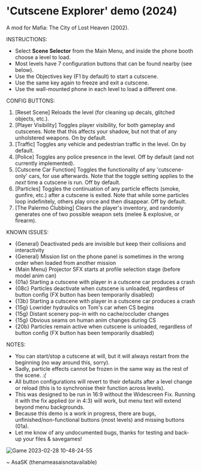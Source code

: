 # 'Cutscene Explorer' demo (2024)
A mod for Mafia: The City of Lost Heaven (2002).

INSTRUCTIONS:
- Select **Scene Selector** from the Main Menu, and inside the phone booth choose a level to load.
- Most levels have 7 configuration buttons that can be found nearby (see below).
- Use the Objectives key (F1 by default) to start a cutscene.
- Use the same key again to freeze and exit a cutscene.
- Use the wall-mounted phone in each level to load a different one.

CONFIG BUTTONS:
1. [Reset Scene] Reloads the level (for cleaning up decals, glitched objects, etc.).
2. [Player Visibility] Toggles player visibility, for both gameplay and cutscenes. Note that this affects your shadow, but not that of any unholstered weapons. On by default.
3. [Traffic] Toggles any vehicle and pedestrian traffic in the level. On by default.
4. [Police] Toggles any police presence in the level. Off by default (and not currently implemented).
5. [Cutscene Car Function] Toggles the functionality of any 'cutscene-only' cars, for use afterwards. Note that the toggle setting applies to the *next* time a cutscene is run. Off by default.
6. [Particles] Toggles the continuation of any particle effects (smoke, gunfire, etc.) after a cutscene is exited. Note that while some particles loop indefinitely, others play once and then disappear. Off by default.
7. [The Palermo Clubbing] Clears the player's inventory, and randomly generates one of two possible weapon sets (melee & explosive, or firearm).

KNOWN ISSUES:
- {General} Deactivated peds are invisible but keep their collisions and interactivity
- {General} Mission list on the phone panel is sometimes in the wrong order when loaded from another mission
- {Main Menu} Projector SFX starts at profile selection stage (before model anim can)
- {01a} Starting a cutscene with player in a cutscene car produces a crash
- {08c} Particles deactivate when cutscene is unloaded, regardless of button config (FX button has been temporarily disabled)
- {13b} Starting a cutscene with player in a cutscene car produces a crash
- {15g} Lowrider hydraulics on Tom's car when CS begins
- {15g} Distant scenery pop-in with no cache/occluder changes
- {15g} Obvious seams on human anim changes during CS
- {20b} Particles remain active when cutscene is unloaded, regardless of button config (FX button has been temporarily disabled)

NOTES:
- You can start/stop a cutscene at will, but it will always restart from the beginning (no way around this, sorry).
- Sadly, particle effects cannot be frozen in the same way as the rest of the scene. _:(_
- All button configurations will revert to their defaults after a level change or reload (this is to synchronise their function across levels).
- This was designed to be run in 16:9 without the Widescreen Fix. Running it with the fix applied (or in 4:3) will work, but menu text will extend beyond menu backgrounds.
- Because this demo is a work in progress, there are bugs, unfinished/non-functional buttons (most levels) and missing buttons (01a).
- Let me know of any undocumented bugs, thanks for testing and back-up your files & savegames!

![Game 2023-02-28 10-48-24-55](https://user-images.githubusercontent.com/111624709/221832453-0e1536d7-d813-4815-8f5c-8da0c04420d0.png)

~ AsaSK (thenameasaisnotavailable)
